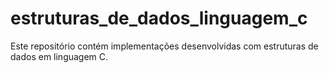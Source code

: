 # estruturas_de_dados_linguagem_c
Este repositório contém implementações desenvolvidas com estruturas de dados em linguagem C.
